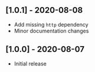 ## [1.0.1] - 2020-08-08

* Add missing `http` dependency
* Minor documentation changes

## [1.0.0] - 2020-08-07

* Initial release
